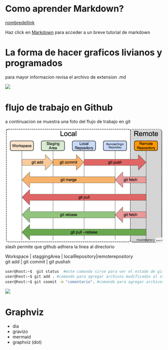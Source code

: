 

# Como aprender Markdown?

[nombredellink](https://link)

Haz click en [Markdown](https://docs.github.com/en/github/writing-on-github/basic-writing-and-formatting-syntax) para acceder a un breve tutorial de markdown

# La forma de hacer graficos livianos y programados

para mayor informacion revisa el archivo de extension .md

<img src='https://g.gravizo.com/svg?
 digraph G {
    rankdir=LR;
    Computer->Github [ label="push" ];
    Github->Computer [ label="pull" ];    
    } 
'/>

# flujo de trabajo en Github

a continuacion se muestra una foto del flujo de trabajo en git

![Workflow-git](  /images/Workflow_git.png) 
slash permite que github adhiera la linea al directorio


Workspace   |  staggingArea | localRepository|remoterepository \
git add       | git commit     | git pushsh 

``` bash
user@host:~$  git status  #este comando sirve para ver el estado de github
user@host:~$ git add . #comando para agregar archivos modificados al stage area 
user@host:~$ git coomit -m "comentario". #comando para agregar archivos modificados al stage area
```


<img src='https://g.gravizo.com/svg?
 digraph G {
   main -> parse -> execute;
   main -> init;
   main -> cleanup;
   execute -> make_string;
   execute -> printf
   init -> make_string;
   main -> printf;
   execute -> compare;
 }
'/>


# Graphviz 
- dia
- gravizo
- mermaid
- graphviz (dot)
